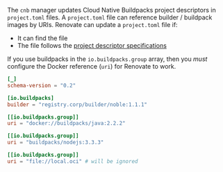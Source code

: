 The `cnb` manager updates Cloud Native Buildpacks project descriptors in `project.toml` files.
A `project.toml` file can reference builder / buildpack images by URIs.
Renovate can update a `project.toml` file if:

- It can find the file
- The file follows the [project descriptor specifications](https://github.com/buildpacks/spec/blob/main/extensions/project-descriptor.md)

If you use buildpacks in the `io.buildpacks.group` array, then you _must_ configure the Docker reference (`uri`) for Renovate to work.

```toml title="Example of a project.toml file with Docker reference URIs"
[_]
schema-version = "0.2"

[io.buildpacks]
builder = "registry.corp/builder/noble:1.1.1"

[[io.buildpacks.group]]
uri = "docker://buildpacks/java:2.2.2"

[[io.buildpacks.group]]
uri = "buildpacks/nodejs:3.3.3"

[[io.buildpacks.group]]
uri = "file://local.oci" # will be ignored
```
